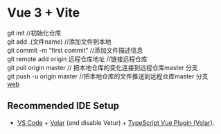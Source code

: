 # Vue 3 + Vite

git init                           //初始化仓库  
git add .(文件name)                //添加文件到本地  
git commit -m “first commit”      //添加文件描述信息  
git remote add origin  远程仓库地址 //链接远程仓库   
git pull origin master           // 把本地仓库的变化连接到远程仓库master                                     分支  
git push -u origin master        //把本地仓库的文件推送到远程仓库master                                    分支   
[web](newstu.space)  

## Recommended IDE Setup

- [VS Code](https://code.visualstudio.com/) + [Volar](https://marketplace.visualstudio.com/items?itemName=Vue.volar) (and disable Vetur) + [TypeScript Vue Plugin (Volar)](https://marketplace.visualstudio.com/items?itemName=Vue.vscode-typescript-vue-plugin).
